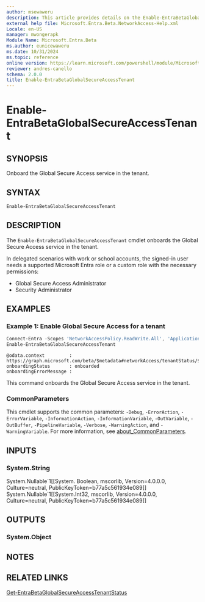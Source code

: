 ```yaml
---
author: msewaweru
description: This article provides details on the Enable-EntraBetaGlobalSecureAccessTenant command.
external help file: Microsoft.Entra.Beta.NetworkAccess-Help.xml
Locale: en-US
manager: mwongerapk
Module Name: Microsoft.Entra.Beta
ms.author: eunicewaweru
ms.date: 10/31/2024
ms.topic: reference
online version: https://learn.microsoft.com/powershell/module/Microsoft.Entra.Beta/Enable-EntraBetaGlobalSecureAccessTenant
reviewer: andres-canello
schema: 2.0.0
title: Enable-EntraBetaGlobalSecureAccessTenant
---
```


# Enable-EntraBetaGlobalSecureAccessTenant

## SYNOPSIS

Onboard the Global Secure Access service in the tenant.

## SYNTAX

```powershell
Enable-EntraBetaGlobalSecureAccessTenant
```

## DESCRIPTION

The `Enable-EntraBetaGlobalSecureAccessTenant` cmdlet onboards the Global Secure Access service in the tenant.

In delegated scenarios with work or school accounts, the signed-in user needs a supported Microsoft Entra role or a custom role with the necessary permissions:

- Global Secure Access Administrator
- Security Administrator

## EXAMPLES

### Example 1: Enable Global Secure Access for a tenant

```powershell
Connect-Entra -Scopes 'NetworkAccessPolicy.ReadWrite.All', 'Application.ReadWrite.All', 'NetworkAccess.ReadWrite.All'
Enable-EntraBetaGlobalSecureAccessTenant
```

```Output
@odata.context         : https://graph.microsoft.com/beta/$metadata#networkAccess/tenantStatus/$entity
onboardingStatus       : onboarded
onboardingErrorMessage :
```

This command onboards the Global Secure Access service in the tenant.

### CommonParameters

This cmdlet supports the common parameters: `-Debug`, `-ErrorAction`, `-ErrorVariable`, `-InformationAction`, `-InformationVariable`, `-OutVariable`, `-OutBuffer`, `-PipelineVariable`, `-Verbose`, `-WarningAction`, and `-WarningVariable`. For more information, see [about_CommonParameters](https://go.microsoft.com/fwlink/?LinkID=113216).

## INPUTS

### System.String

System.Nullable\`1\[\[System. Boolean, mscorlib, Version=4.0.0.0, Culture=neutral, PublicKeyToken=b77a5c561934e089\]\] System.Nullable\`1\[\[System.Int32, mscorlib, Version=4.0.0.0, Culture=neutral, PublicKeyToken=b77a5c561934e089\]\]

## OUTPUTS

### System.Object

## NOTES

## RELATED LINKS

[Get-EntraBetaGlobalSecureAccessTenantStatus](Get-EntraBetaGlobalSecureAccessTenantStatus.md)
